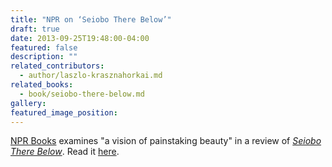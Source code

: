 ```yaml
---
title: "NPR on ‘Seiobo There Below’"
draft: true
date: 2013-09-25T19:48:00-04:00
featured: false
description: ""
related_contributors:
  - author/laszlo-krasznahorkai.md
related_books:
  - book/seiobo-there-below.md
gallery:
featured_image_position: 
---
```


[NPR Books](http://www.npr.org/2013/09/25/224456236/a-goddess-descends-to-art-in-seiobo-there-below?ft=1&f=) examines "a vision of painstaking beauty" in a review of [_Seiobo There Below_](http://ndbooks.com/book/seiobo-there-below). Read it [here](http://www.npr.org/2013/09/25/224456236/a-goddess-descends-to-art-in-seiobo-there-below?ft=1&f=). 

